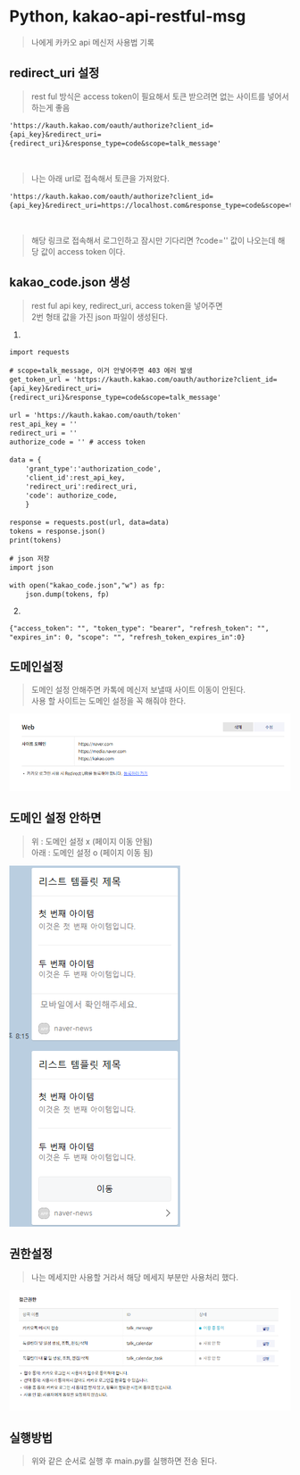 # Python, kakao-api-restful-msg
> 나에게 카카오 api 메신저 사용법 기록

## redirect_uri 설정
> rest ful 방식은 access token이 필요해서 토큰 받으려면 없는 사이트를 넣어서 하는게 좋음 <br>

```
'https://kauth.kakao.com/oauth/authorize?client_id={api_key}&redirect_uri={redirect_uri}&response_type=code&scope=talk_message'
```
<br>

> 나는 아래 url로 접속해서 토큰을 가져왔다. <br>

```
'https://kauth.kakao.com/oauth/authorize?client_id={api_key}&redirect_uri=https://localhost.com&response_type=code&scope=talk_message'
```
<br>

> 해당 링크로 접속해서 로그인하고 잠시만 기다리면 ?code='' 값이 나오는데 해당 값이 access token 이다.

## kakao_code.json 생성
> rest ful api key, redirect_uri, access token을 넣어주면 <br> 2번 형태 값을 가진 json 파일이 생성된다.

1.
```
import requests

# scope=talk_message, 이거 안넣어주면 403 에러 발생
get_token_url = 'https://kauth.kakao.com/oauth/authorize?client_id={api_key}&redirect_uri={redirect_uri}&response_type=code&scope=talk_message'

url = 'https://kauth.kakao.com/oauth/token'
rest_api_key = ''
redirect_uri = ''
authorize_code = '' # access token

data = {
    'grant_type':'authorization_code',
    'client_id':rest_api_key,
    'redirect_uri':redirect_uri,
    'code': authorize_code,
    }

response = requests.post(url, data=data)
tokens = response.json()
print(tokens)

# json 저장
import json

with open("kakao_code.json","w") as fp:
    json.dump(tokens, fp)
```

2.
```
{"access_token": "", "token_type": "bearer", "refresh_token": "", "expires_in": 0, "scope": "", "refresh_token_expires_in":0}
```

## 도메인설정
> 도메인 설정 안해주면 카톡에 메신저 보낼때 사이트 이동이 안된다. <br> 사용 할 사이트는 도메인 설정을 꼭 해줘야 한다.

![](./img/도메인설정.png)

## 도메인 설정 안하면
> 위 : 도메인 설정 x (페이지 이동 안됨)<br>
> 아래 : 도메인 설정 o (페이지 이동 됨)<br>

![](./img/도메인설정차이.png)

## 권한설정
> 나는 메세지만 사용할 거라서 해당 메세지 부분만 사용처리 했다. <br>

![](./img/권한설정.png)


## 실행방법
> 위와 같은 순서로 실행 후 main.py를 실행하면 전송 된다.